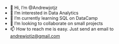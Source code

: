 - 👋 Hi, I’m @Andrewjotjz
- 👀 I’m interested in Data Analytics
- 🌱 I’m currently learning SQL on DataCamp
- 💞️ I’m looking to collaborate on small projects
- 📫 How to reach me is easy. Just send an email to andrewjotjz@gmail.com

<!---
Andrewjotjz/Andrewjotjz is a ✨ special ✨ repository because its `README.md` (this file) appears on your GitHub profile.
You can click the Preview link to take a look at your changes.
--->
